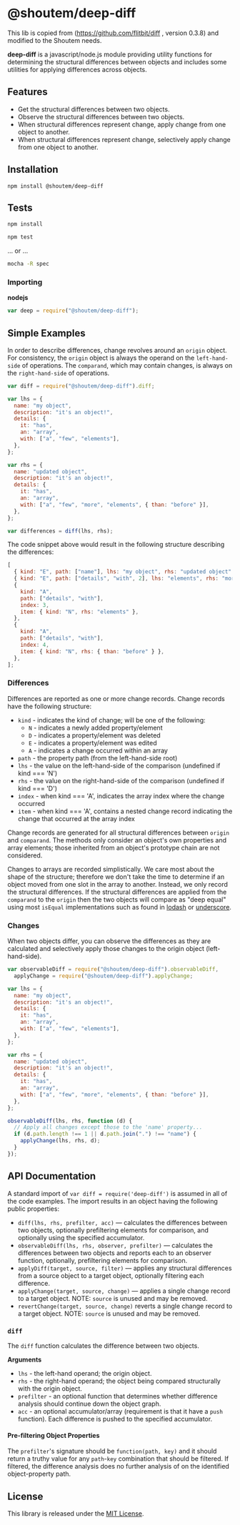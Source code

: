 # @shoutem/deep-diff

This lib is copied from (https://github.com/flitbit/diff , version 0.3.8) and modified to the Shoutem needs.

**deep-diff** is a javascript/node.js module providing utility functions for determining the structural differences between objects and includes some utilities for applying differences across objects.

## Features

- Get the structural differences between two objects.
- Observe the structural differences between two objects.
- When structural differences represent change, apply change from one object to another.
- When structural differences represent change, selectively apply change from one object to another.

## Installation

```
npm install @shoutem/deep-diff
```

## Tests

```bash
npm install
```

```bash
npm test
```

... or ...

```bash
mocha -R spec
```

### Importing

**nodejs**

```javascript
var deep = require("@shoutem/deep-diff");
```

## Simple Examples

In order to describe differences, change revolves around an `origin` object. For consistency, the `origin` object is always the operand on the `left-hand-side` of operations. The `comparand`, which may contain changes, is always on the `right-hand-side` of operations.

```javascript
var diff = require("@shoutem/deep-diff").diff;

var lhs = {
  name: "my object",
  description: "it's an object!",
  details: {
    it: "has",
    an: "array",
    with: ["a", "few", "elements"],
  },
};

var rhs = {
  name: "updated object",
  description: "it's an object!",
  details: {
    it: "has",
    an: "array",
    with: ["a", "few", "more", "elements", { than: "before" }],
  },
};

var differences = diff(lhs, rhs);
```

The code snippet above would result in the following structure describing the differences:

```javascript
[
  { kind: "E", path: ["name"], lhs: "my object", rhs: "updated object" },
  { kind: "E", path: ["details", "with", 2], lhs: "elements", rhs: "more" },
  {
    kind: "A",
    path: ["details", "with"],
    index: 3,
    item: { kind: "N", rhs: "elements" },
  },
  {
    kind: "A",
    path: ["details", "with"],
    index: 4,
    item: { kind: "N", rhs: { than: "before" } },
  },
];
```

### Differences

Differences are reported as one or more change records. Change records have the following structure:

- `kind` - indicates the kind of change; will be one of the following:
  - `N` - indicates a newly added property/element
  - `D` - indicates a property/element was deleted
  - `E` - indicates a property/element was edited
  - `A` - indicates a change occurred within an array
- `path` - the property path (from the left-hand-side root)
- `lhs` - the value on the left-hand-side of the comparison (undefined if kind === 'N')
- `rhs` - the value on the right-hand-side of the comparison (undefined if kind === 'D')
- `index` - when kind === 'A', indicates the array index where the change occurred
- `item` - when kind === 'A', contains a nested change record indicating the change that occurred at the array index

Change records are generated for all structural differences between `origin` and `comparand`. The methods only consider an object's own properties and array elements; those inherited from an object's prototype chain are not considered.

Changes to arrays are recorded simplistically. We care most about the shape of the structure; therefore we don't take the time to determine if an object moved from one slot in the array to another. Instead, we only record the structural
differences. If the structural differences are applied from the `comparand` to the `origin` then the two objects will compare as "deep equal" using most `isEqual` implementations such as found in [lodash](https://github.com/bestiejs/lodash) or [underscore](http://underscorejs.org/).

### Changes

When two objects differ, you can observe the differences as they are calculated and selectively apply those changes to the origin object (left-hand-side).

```javascript
var observableDiff = require("@shoutem/deep-diff").observableDiff,
  applyChange = require("@shoutem/deep-diff").applyChange;

var lhs = {
  name: "my object",
  description: "it's an object!",
  details: {
    it: "has",
    an: "array",
    with: ["a", "few", "elements"],
  },
};

var rhs = {
  name: "updated object",
  description: "it's an object!",
  details: {
    it: "has",
    an: "array",
    with: ["a", "few", "more", "elements", { than: "before" }],
  },
};

observableDiff(lhs, rhs, function (d) {
  // Apply all changes except those to the 'name' property...
  if (d.path.length !== 1 || d.path.join(".") !== "name") {
    applyChange(lhs, rhs, d);
  }
});
```

## API Documentation

A standard import of `var diff = require('deep-diff')` is assumed in all of the code examples. The import results in an object having the following public properties:

- `diff(lhs, rhs, prefilter, acc)` &mdash; calculates the differences between two objects, optionally prefiltering elements for comparison, and optionally using the specified accumulator.
- `observableDiff(lhs, rhs, observer, prefilter)` &mdash; calculates the differences between two objects and reports each to an observer function, optionally, prefiltering elements for comparison.
- `applyDiff(target, source, filter)` &mdash; applies any structural differences from a source object to a target object, optionally filtering each difference.
- `applyChange(target, source, change)` &mdash; applies a single change record to a target object. NOTE: `source` is unused and may be removed.
- `revertChange(target, source, change)` reverts a single change record to a target object. NOTE: `source` is unused and may be removed.

### `diff`

The `diff` function calculates the difference between two objects.

**Arguments**

- `lhs` - the left-hand operand; the origin object.
- `rhs` - the right-hand operand; the object being compared structurally with the origin object.
- `prefilter` - an optional function that determines whether difference analysis should continue down the object graph.
- `acc` - an optional accumulator/array (requirement is that it have a `push` function). Each difference is pushed to the specified accumulator.

#### Pre-filtering Object Properties

The `prefilter`'s signature should be `function(path, key)` and it should return a truthy value for any `path`-`key` combination that should be filtered. If filtered, the difference analysis does no further analysis of on the identified object-property path.

## License

This library is released under the [MIT License](./LICENSE).
